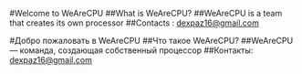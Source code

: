#Welcome to WeAreCPU 
##What is WeAreCPU? 
##WeAreCPU is a team that creates its own processor 
##Contacts : dexpaz16@gmail.com

#Добро пожаловать в WeAreCPU 
##Что такое WeAreCPU? 
##WeAreCPU — команда, создающая собственный процессор 
##Контакты: dexpaz16@gmail.com
